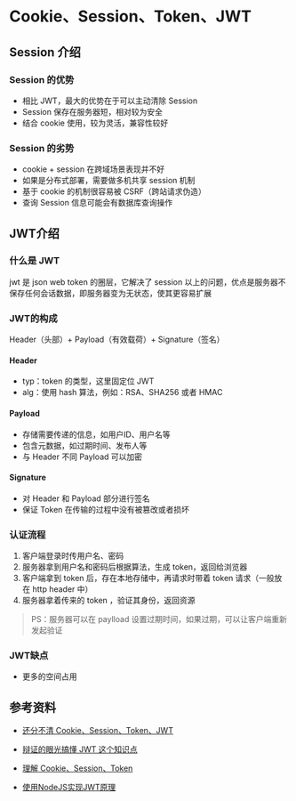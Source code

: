 # Cookie、Session、Token、JWT 





## Session 介绍

### Session 的优势

- 相比 JWT，最大的优势在于可以主动清除 Session
- Session 保存在服务器短，相对较为安全
- 结合 cookie 使用，较为灵活，兼容性较好

### Session 的劣势

- cookie + session 在跨域场景表现并不好
- 如果是分布式部署，需要做多机共享 session 机制
- 基于 cookie 的机制很容易被 CSRF（跨站请求伪造）
- 查询 Session 信息可能会有数据库查询操作



## JWT介绍

### 什么是 JWT

jwt 是 json web token 的圈层，它解决了 session 以上的问题，优点是服务器不保存任何会话数据，即服务器变为无状态，使其更容易扩展

### JWT的构成

Header（头部）+ Payload（有效载荷）+ Signature（签名）

#### Header

- typ：token 的类型，这里固定位 JWT
- alg：使用 hash 算法，例如：RSA、SHA256 或者 HMAC

#### Payload

- 存储需要传递的信息，如用户ID、用户名等
- 包含元数据，如过期时间、发布人等
- 与 Header 不同 Payload 可以加密

#### Signature

- 对 Header 和 Payload 部分进行签名
- 保证 Token 在传输的过程中没有被篡改或者损坏



### 认证流程

1. 客户端登录时传用户名、密码
2. 服务器拿到用户名和密码后根据算法，生成 token，返回给浏览器
3. 客户端拿到 token 后，存在本地存储中，再请求时带着 token 请求（一般放在 http header 中）
4. 服务器拿着传来的 token ，验证其身份，返回资源

> PS：服务器可以在 paylload 设置过期时间，如果过期，可以让客户端重新发起验证



### JWT缺点

- 更多的空间占用





## 参考资料

- [还分不清 Cookie、Session、Token、JWT](https://mp.weixin.qq.com/s?__biz=Mzg5ODA5NTM1Mw==&mid=2247485063&idx=1&sn=82c8ea7a0467a91b8dbbdd950f761fe5&chksm=c0668711f7110e076d9dc265e79c837871cc615ca41a0ab669fdf28f911c1f9245ef8dba042f&mpshare=1&scene=1&srcid=&sharer_sharetime=1582675470189&sharer_shareid=778ad5bf3b27e0078eb105d7277263f6#rd)
- [辩证的眼光搞懂 JWT 这个知识点](https://mp.weixin.qq.com/s?__biz=Mzg4MTYwMzY1Mw==&mid=2247496330&idx=1&sn=5da74664cd5674e5771059cd5fd1c298&source=41#wechat_redirect)
- [理解 Cookie、Session、Token](https://mp.weixin.qq.com/s/bMIIbfbJ1ETt7b419Oaukg)

- [使用NodeJS实现JWT原理](https://mp.weixin.qq.com/s?__biz=MzI1ODE4NzE1Nw==&mid=2247488056&idx=1&sn=d07e95f60604aa2da9aee49b86e6cd5f&chksm=ea0d58c2dd7ad1d45e20a951b8847b63d597a99ade063014e20e79b23162e051ee06f68755d0&scene=126&sessionid=1600412234&key=d3c7cb8eeb23bc83968429e6896fb1b7aba49ba0d6a3b34aff3f5ccb37deb4cb883e7a341562d5ab59ff32b314a331abab775bccc7865ce6c364a77489f8bf91df735ca53b2b3a507b575204e29604b058962fba3a78d88dfc2a238dc84d35749b598b16d8077ecdc6928b0da8787889d8a64251fc1618d27a315f2e46696f5b&ascene=1&uin=MTA0NTY0NDM2MQ%3D%3D&devicetype=Windows+10+x64&version=62090529&lang=zh_CN&exportkey=ATtLISQdbnnQU2A6%2BO3uCSY%3D&pass_ticket=G1%2BpLV9U7UxieEvoe8apJpgtIUKxkgKCK%2Fa%2B3TfiAiVfivJ091UXMCqZfVMTaBn2&wx_header=0)